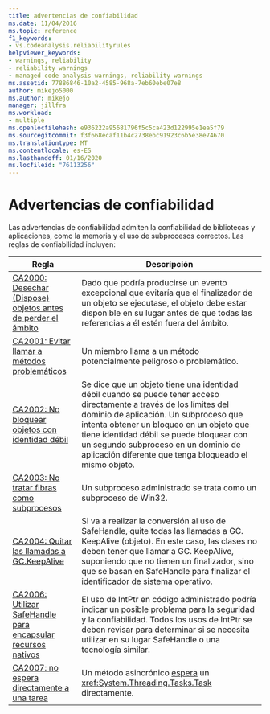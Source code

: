 ```yaml
---
title: advertencias de confiabilidad
ms.date: 11/04/2016
ms.topic: reference
f1_keywords:
- vs.codeanalysis.reliabilityrules
helpviewer_keywords:
- warnings, reliability
- reliability warnings
- managed code analysis warnings, reliability warnings
ms.assetid: 77886846-10a2-4585-968a-7eb60ebe07e8
author: mikejo5000
ms.author: mikejo
manager: jillfra
ms.workload:
- multiple
ms.openlocfilehash: e936222a95681796f5c5ca423d122995e1ea5f79
ms.sourcegitcommit: f3f668ecaf11b4c2738ebc91923c6b5e38e74670
ms.translationtype: MT
ms.contentlocale: es-ES
ms.lasthandoff: 01/16/2020
ms.locfileid: "76113256"
---
```

# <a name="reliability-warnings"></a>Advertencias de confiabilidad

Las advertencias de confiabilidad admiten la confiabilidad de bibliotecas y aplicaciones, como la memoria y el uso de subprocesos correctos. Las reglas de confiabilidad incluyen:

|Regla|Descripción|
|----------|-----------------|
|[CA2000: Desechar (Dispose) objetos antes de perder el ámbito](../code-quality/ca2000.md)|Dado que podría producirse un evento excepcional que evitaría que el finalizador de un objeto se ejecutase, el objeto debe estar disponible en su lugar antes de que todas las referencias a él estén fuera del ámbito.|
|[CA2001: Evitar llamar a métodos problemáticos](../code-quality/ca2001.md)|Un miembro llama a un método potencialmente peligroso o problemático.|
|[CA2002: No bloquear objetos con identidad débil](../code-quality/ca2002.md)|Se dice que un objeto tiene una identidad débil cuando se puede tener acceso directamente a través de los límites del dominio de aplicación. Un subproceso que intenta obtener un bloqueo en un objeto que tiene identidad débil se puede bloquear con un segundo subproceso en un dominio de aplicación diferente que tenga bloqueado el mismo objeto.|
|[CA2003: No tratar fibras como subprocesos](../code-quality/ca2003.md)|Un subproceso administrado se trata como un subproceso de Win32.|
|[CA2004: Quitar las llamadas a GC.KeepAlive](../code-quality/ca2004.md)|Si va a realizar la conversión al uso de SafeHandle, quite todas las llamadas a GC. KeepAlive (objeto). En este caso, las clases no deben tener que llamar a GC. KeepAlive, suponiendo que no tienen un finalizador, sino que se basan en SafeHandle para finalizar el identificador de sistema operativo.|
|[CA2006: Utilizar SafeHandle para encapsular recursos nativos](../code-quality/ca2006.md)|El uso de IntPtr en código administrado podría indicar un posible problema para la seguridad y la confiabilidad. Todos los usos de IntPtr se deben revisar para determinar si se necesita utilizar en su lugar SafeHandle o una tecnología similar.|
|[CA2007: no espera directamente a una tarea](../code-quality/ca2007.md)|Un método asincrónico [espera](/dotnet/csharp/language-reference/keywords/await) un <xref:System.Threading.Tasks.Task> directamente.|
